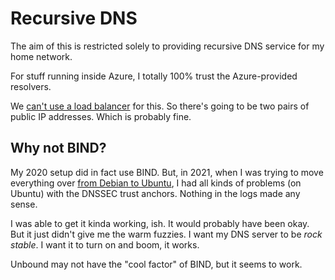 # Recursive DNS

The aim of this is restricted solely to providing recursive DNS service
for my home network.

For stuff running inside Azure, I totally 100% trust the Azure-provided
resolvers.

We [can't use a load
balancer](../rationale-and-motivations/regions-load-balancers-slas.md#load-balancers)
for this. So there's going to be two pairs of public IP addresses. Which is
probably fine.

## Why not BIND?

My 2020 setup did in fact use BIND. But, in 2021, when I was trying to move
everything over [from Debian to
Ubuntu](../virtual-machines/rationale-and-motivations.md#choice-of-operating-system),
I had all kinds of problems (on Ubuntu) with the DNSSEC trust anchors. Nothing
in the logs made any sense.

I was able to get it kinda working, ish. It would probably have been okay.
But it just didn't give me the warm fuzzies. I want my DNS server to be
*rock stable*. I want it to turn on and boom, it works.

Unbound may not have the "cool factor" of BIND, but it seems to work.
